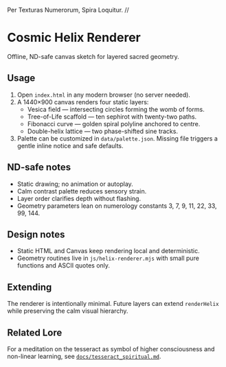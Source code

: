 Per Texturas Numerorum, Spira Loquitur.  //

# Cosmic Helix Renderer

Offline, ND-safe canvas sketch for layered sacred geometry.

## Usage
1. Open `index.html` in any modern browser (no server needed).
2. A 1440×900 canvas renders four static layers:
   - Vesica field — intersecting circles forming the womb of forms.
   - Tree-of-Life scaffold — ten sephirot with twenty-two paths.
   - Fibonacci curve — golden spiral polyline anchored to centre.
   - Double-helix lattice — two phase-shifted sine tracks.
3. Palette can be customized in `data/palette.json`. Missing file triggers a gentle inline notice and safe defaults.

## ND-safe notes
- Static drawing; no animation or autoplay.
- Calm contrast palette reduces sensory strain.
- Layer order clarifies depth without flashing.
- Geometry parameters lean on numerology constants 3, 7, 9, 11, 22, 33, 99, 144.

## Design notes
- Static HTML and Canvas keep rendering local and deterministic.
- Geometry routines live in `js/helix-renderer.mjs` with small pure functions and ASCII quotes only.

## Extending
The renderer is intentionally minimal. Future layers can extend `renderHelix` while preserving the calm visual hierarchy.

## Related Lore
For a meditation on the tesseract as symbol of higher consciousness and non-linear learning, see [`docs/tesseract_spiritual.md`](../docs/tesseract_spiritual.md).

